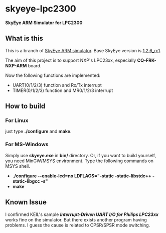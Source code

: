 # skyeye-lpc2300
**SkyEye ARM Simulator for LPC2300**

## What is this
This is a branch of [SkyEye ARM simulator](https://sourceforge.net/projects/skyeye/). Base SkyEye version is [1.2.6_rc1](https://sourceforge.net/projects/skyeye/files/skyeye/skyeye-1.2.6_rc1/).

The aim of this project is to support NXP's LPC23xx, especially **CQ-FRK-NXP-ARM** board.

Now the following functions are implemented:
* UART(0/1/2/3) function and Rx/Tx interrupt
* TIMER(0/1/2/3) function and MR0/1/2/3 interrupt

## How to build
### For Linux
just type **./configure** and **make**.
### For MS-Windows
Simply use **skyeye.exe** in **bin/** directory.
Or, if you want to build yourself, you need MinGW/MSYS environment. Type the following commands on MSYS shell.

* **./configure --enable-lcd=no LDFLAGS="-static -static-libstdc++ -static-libgcc -s"**
* **make**

## Known Issue
I confirmed KEIL's sample __*Interrupt-Driven UART I/O for Philips LPC23xx*__ works fine on the simulator. But there exists another program having problems. I guess the cause is related to CPSR/SPSR mode switching.
